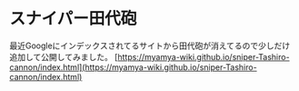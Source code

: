 # スナイパー田代砲
最近Googleにインデックスされてるサイトから田代砲が消えてるので少しだけ追加して公開してみました。
[https://myamya-wiki.github.io/sniper-Tashiro-cannon/index.html](https://myamya-wiki.github.io/sniper-Tashiro-cannon/index.html)
